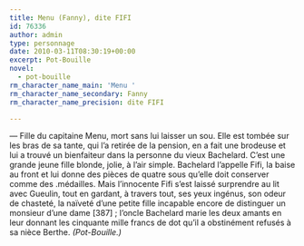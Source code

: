 ```yaml
---
title: Menu (Fanny), dite FIFI
id: 76336
author: admin
type: personnage
date: 2010-03-11T08:30:19+00:00
excerpt: Pot-Bouille
novel:
  - pot-bouille
rm_character_name_main: 'Menu '
rm_character_name_secondary: Fanny
rm_character_name_precision: dite FIFI

---
```

_—_ Fille du capitaine Menu, mort sans lui laisser un sou. Elle est tombée sur les bras de sa tante, qui l’a retirée de la pension, en a fait une brodeuse et lui a trouvé un bienfaiteur dans la personne du vieux Bachelard. C’est une grande jeune fille blonde, jolie, à l’air simple. Bachelard l’appelle Fifi, la baise au front et lui donne des pièces de quatre sous qu’elle doit conserver comme des .médailles. Mais l’innocente Fifi s’est laissé surprendre au lit avec Gueulin, tout en gardant, à travers tout, ses yeux ingénus, son odeur de chasteté, la naïveté d’une petite fille incapable encore de distinguer un monsieur d’une dame [387] ; l’oncle Bachelard marie les deux amants en leur donnant les cinquante mille francs de dot qu’il a obstinément refusés à sa nièce Berthe. _(Pot-Bouille.)_